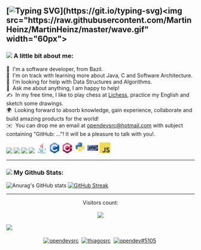 [![Typing SVG](https://readme-typing-svg.demolab.com?font=Anonymous&size=35&duration=4000&pause=1000&color=BABAAB&vCenter=true&width=435&lines=Hi+there%2C+I'm+Thiago!;Nice+to+meet+you!)](https://git.io/typing-svg)<img src="https://raw.githubusercontent.com/MartinHeinz/MartinHeinz/master/wave.gif" width="60px">
---
### <img src="https://github.com/TheDudeThatCode/TheDudeThatCode/blob/master/Assets/Developer.gif" width="25" /> A little bit about me:
📄 &nbsp;I'm a software developer, from Bazil.\
🌱 &nbsp;I'm on track with learning more about Java, C and Software Architecture.\
🤔 &nbsp;I’m looking for help with Data Structures and Algorithms.\
💬 &nbsp;Ask me about anything, I am happy to help!\
✍️ &nbsp;In my free time, I like to play chess at <a href="https://lichess.org/@/FreeAsFreedom" target="blank">Lichess</a>, practice my English and sketch some drawings.\
🌍 &nbsp;Looking forward to absorb knowledge, gain experience, collaborate and build amazing products for the world!\
✉️ &nbsp;You can drop me an email at opendevsrc@hotmail.com with subject containing "GitHub: ..."! It will be a pleasure to talk with you!.

![](https://img.shields.io/static/v1?style=flat-square&message=GNU/Linux&logo=linux&labelColor=black&color=darkred&logoColor=white&label=%20)
![](https://img.shields.io/static/v1?style=flat-square&message=Git&logo=git&labelColor=black&color=red&logoColor=red&label=%20)
![](https://img.shields.io/static/v1?style=flat-square&message=Neovim&logo=neovim&labelColor=black&color=darkgreen&logoColor=darkgreen&label=%20)
![](https://img.shields.io/static/v1?style=flat-square&message=PowerShell&logo=powershell&labelColor=black&color=lightblue&logoColor=white&label=%20)
<img src='https://github.com/opendevsrc/opendevsrc/blob/main/images/java.svg' width='30'/> <img src='https://github.com/opendevsrc/opendevsrc/blob/main/images/c-original.svg' width='30'/> <img src='https://github.com/opendevsrc/opendevsrc/blob/main/images/cpp.svg' width='30'/> <img src='https://github.com/opendevsrc/opendevsrc/blob/main/images/python.svg' width='30'/> <img src='https://github.com/opendevsrc/opendevsrc/blob/main/images/php.svg' width='30'/> <img src='https://github.com/opendevsrc/opendevsrc/blob/main/images/js.svg' width='30'/>

---
### <img src='https://logos-download.com/wp-content/uploads/2016/09/GitHub_logo.png' width='25' /> My Github Stats:
![Anurag's GitHub stats](https://github-readme-stats.vercel.app/api?username=opendevsrc&layout=compact&show_icons=true&bg_color=00000000)
[![GitHub Streak](https://github-readme-streak-stats.herokuapp.com/?user=opendevsrc&theme=dark)](https://git.io/streak-stats)

---

<p align="center"> 
  Visitors count:<br>
  </br><img src="https://profile-counter.glitch.me/opendevsrc/count.svg" />
</p>

<img src="stats.gif" width="90%">

<p align="center">
  <a href="https://twitter.com/opendevsrc" target="blank"><img align="center" src="https://cdn.jsdelivr.net/npm/simple-icons@3.0.1/icons/twitter.svg" alt="opendevsrc" height="30" width="30" /></a>&nbsp;
  <a href="https://linkedin.com/in/thiagosrc" target="blank"><img align="center" src="https://cdn.jsdelivr.net/npm/simple-icons@3.0.1/icons/linkedin.svg" alt="thiagosrc" height="30" width="30" /></a>&nbsp;
  <a href="http://discord.com/users/opendev#5105" target="blank"><img align="center" src="https://cdn.jsdelivr.net/npm/simple-icons@3.0.1/icons/discord.svg" alt="opendev#5105" height="40" width="30" /></a>&nbsp;
</p>
